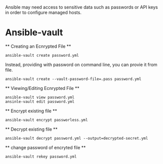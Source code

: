 Ansible may need access to sensitive data such as passwords or API keys in order to configure managed hosts.

# Ansible-vault 

** Creating an Ecnrypted File **

```
ansible-vault create password.yml
```

Instead, providing with password on command line, you can provie it from file.

```
ansible-vault create --vault-password-file=.pass password.yml
```

** Viewing/Editing Ecnrypted File **

```
ansible-vault view password.yml
ansinle-vault edit password.yml
```

** Encrypt existing file **

```
ansible-vault encrypt passworless.yml
```

** Decrypt existing file **
```
ansible-vault decrypt password.yml --output=decrypted-secret.yml
```

** change password of encryted file **

```
ansible-vault rekey password.yml
```
